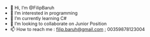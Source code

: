 - 👋 Hi, I’m @FilipBaruh
- 👀 I’m interested in programming 
- 🌱 I’m currently learning C#
- 💞️ I’m looking to collaborate on Junior Position
- 📫 How to reach me : filip.baruh@gmail.com ; 00359878123004

<!---
FilipBaruh/FilipBaruh is a ✨ special ✨ repository because its `README.md` (this file) appears on your GitHub profile.
You can click the Preview link to take a look at your changes.
--->
